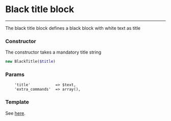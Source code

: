 # Black title block
-------------------------------

The black title block defines a black block with white text as title

### Constructor

The constructor takes a mandatory title string

```php
new BlackTitle($title)
```

### Params

```
    'title'           => $text,
    'extra_commands'  => array(),
```

### Template

See [here](https://github.com/bobvandevijver/latex-bundle/blob/master/Resources/views/Element/blacktitle.tex.twig).